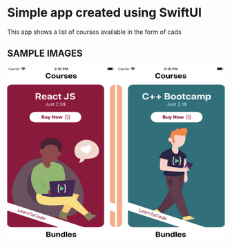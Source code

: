 # Simple app created using SwiftUI
This app shows a list of courses available in the form of cads

## SAMPLE IMAGES

<img src="https://github.com/rajarahul12/SwiftUICardsApp/blob/master/screenshots/1.png" width="250" height="400"/>
<img src="https://github.com/rajarahul12/SwiftUICardsApp/blob/master/screenshots/2.png" width="250" height="400"/>
